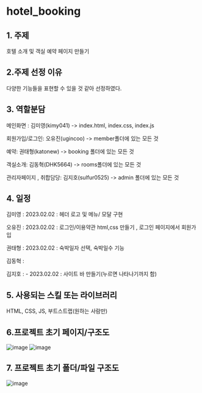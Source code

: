 # hotel_booking

## 1. 주제

호텔 소개 및 객실 예약 페이지 만들기

## 2.주제 선정 이유

다양한 기능들을 표현할 수 있을 것 같아 선정하였다. 

## 3. 역할분담

메인화면 : 김미영(kimy041) -> index.html, index.css, index.js

회원가입/로그인: 오유진(ugincoo) -> member폴더에 있는 모든 것

예약: 권태형(katonew) -> booking 폴더에 있는 모든 것 

객실소개: 김동혁(DHK5664) -> rooms폴더에 있는 모든 것

관리자페이지 , 취합담당: 김지호(sulfur0525) -> admin 폴더에 있는 모든 것

## 4. 일정

김미영 : 2023.02.02 : 헤더 로고 및 메뉴/ 모달 구현

오유진 : 2023.02.02 : 로그인/이용약관 html,css 만들기 , 로그인 페이지에서 회원가입

권태형 : 2023.02.02 : 숙박일자 선택, 숙박일수 기능

김동혁 :

김지호 : 
    - 2023.02.02 : 사이트 바 만들기(누르면 나타나기까지 함)

## 5. 사용되는 스킬 또는 라이브러리

HTML, CSS, JS, 부트스트랩(원하는 사람만)

## 6.프로젝트 초기 페이지/구조도
![image](https://user-images.githubusercontent.com/121651359/216262411-1d30964b-c728-4f13-a300-2de66c5ecb8d.png)
![image](https://user-images.githubusercontent.com/121651359/216262608-52dba618-f8fb-46a1-9c44-a326f9d3fbac.png)

## 7. 프로젝트 초기 폴더/파일 구조도
![image](https://user-images.githubusercontent.com/121651359/216258097-ce95a519-bbcb-4002-98be-cb85025b14e9.png)
